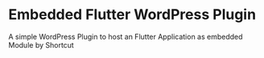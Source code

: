 # Embedded Flutter WordPress Plugin
A simple WordPress Plugin to host an Flutter Application as embedded Module by Shortcut
